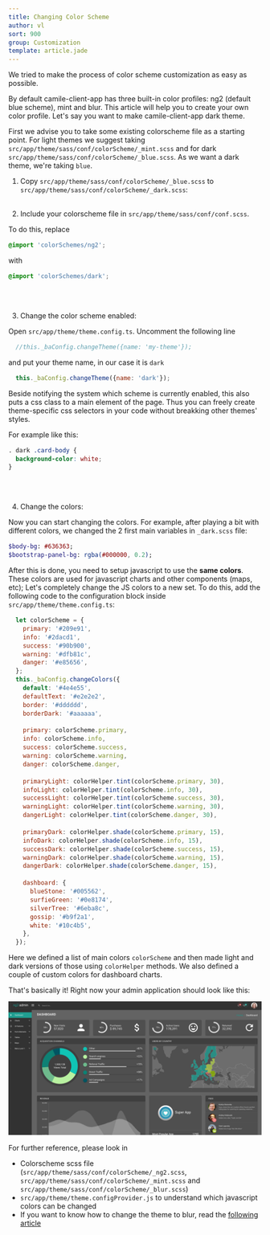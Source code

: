 ```yaml
---
title: Changing Color Scheme
author: vl
sort: 900
group: Customization
template: article.jade
---
```


We tried to make the process of color scheme customization as easy as possible. 

By default camile-client-app has three built-in color profiles: ng2 (default blue scheme), mint and blur.
This article will help you to create your own color profile.
Let's say you want to make camile-client-app dark theme.

First we advise you to take some existing colorscheme file as a starting point. 
For light themes we suggest taking `src/app/theme/sass/conf/colorScheme/_mint.scss` and for 
dark `src/app/theme/sass/conf/colorScheme/_blue.scss`.
As we want a dark theme, we're taking `blue`.

1) Copy `src/app/theme/sass/conf/colorScheme/_blue.scss` to `src/app/theme/sass/conf/colorScheme/_dark.scss`:
<br><br>

2) Include your colorscheme file in `src/app/theme/sass/conf/conf.scss`.

To do this, replace
```scss
@import 'colorSchemes/ng2';
```

with

```scss
@import 'colorSchemes/dark';
```
<br><br>

3) Change the color scheme enabled:

Open `src/app/theme/theme.config.ts`.
Uncomment the following line

```javascript
  //this._baConfig.changeTheme({name: 'my-theme'});
``` 

and put your theme name, in our case it is `dark`

```javascript
  this._baConfig.changeTheme({name: 'dark'});
``` 
Beside notifying the system which scheme is currently enabled, this also puts a css class to a main element 
of the page. Thus you can freely create theme-specific css selectors in your code without breakking other themes' styles.

For example like this:
```scss
. dark .card-body {
  background-color: white;
}
```
<br><br>

4) Change the colors:

Now you can start changing the colors.
For example, after playing a bit with different colors, we changed the 2 first main variables in `_dark.scss` file:
```sass
$body-bg: #636363;
$bootstrap-panel-bg: rgba(#000000, 0.2);

```

After this is done, you need to setup javascript to use the **same colors**. These colors 
are used for javascript charts and other components (maps, etc); 
Let's completely change the JS colors to a new set.
To do this, add the following code to the configuration block inside `src/app/theme/theme.config.ts`:
```javascript
  let colorScheme = {
    primary: '#209e91',
    info: '#2dacd1',
    success: '#90b900',
    warning: '#dfb81c',
    danger: '#e85656',
  };
  this._baConfig.changeColors({
    default: '#4e4e55',
    defaultText: '#e2e2e2',
    border: '#dddddd',
    borderDark: '#aaaaaa',

    primary: colorScheme.primary,
    info: colorScheme.info,
    success: colorScheme.success,
    warning: colorScheme.warning,
    danger: colorScheme.danger,

    primaryLight: colorHelper.tint(colorScheme.primary, 30),
    infoLight: colorHelper.tint(colorScheme.info, 30),
    successLight: colorHelper.tint(colorScheme.success, 30),
    warningLight: colorHelper.tint(colorScheme.warning, 30),
    dangerLight: colorHelper.tint(colorScheme.danger, 30),

    primaryDark: colorHelper.shade(colorScheme.primary, 15),
    infoDark: colorHelper.shade(colorScheme.info, 15),
    successDark: colorHelper.shade(colorScheme.success, 15),
    warningDark: colorHelper.shade(colorScheme.warning, 15),
    dangerDark: colorHelper.shade(colorScheme.danger, 15),

    dashboard: {
      blueStone: '#005562',
      surfieGreen: '#0e8174',
      silverTree: '#6eba8c',
      gossip: '#b9f2a1',
      white: '#10c4b5',
    },
  });
``` 
Here we defined a list of main colors `colorScheme` and then made light and dark versions of those using `colorHelper` methods. 
We also defined a couple of custom colors for dashboard charts.


That's basically it! Right now your admin application should look like this:

![](new-color-scheme.png)

For further reference, please look in
- Colorscheme scss file (`src/app/theme/sass/conf/colorScheme/_ng2.scss`, `src/app/theme/sass/conf/colorScheme/_mint.scss` and `src/app/theme/sass/conf/colorScheme/_blur.scss`)
- `src/app/theme/theme.configProvider.js` to understand which javascript colors can be changed
- If you want to know how to change the theme to blur, read the [following article](/camile-client-app/articles/014-switch-to-blur-theme/)
